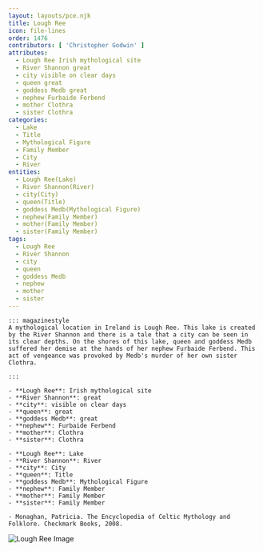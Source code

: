 ```yaml
---
layout: layouts/pce.njk
title: Lough Ree
icon: file-lines
order: 1476
contributors: [ 'Christopher Godwin' ]
attributes:
  - Lough Ree Irish mythological site
  - River Shannon great
  - city visible on clear days
  - queen great
  - goddess Medb great
  - nephew Furbaide Ferbend
  - mother Clothra
  - sister Clothra
categories:
  - Lake
  - Title
  - Mythological Figure
  - Family Member
  - City
  - River
entities:
  - Lough Ree(Lake)
  - River Shannon(River)
  - city(City)
  - queen(Title)
  - goddess Medb(Mythological Figure)
  - nephew(Family Member)
  - mother(Family Member)
  - sister(Family Member)
tags:
  - Lough Ree
  - River Shannon
  - city
  - queen
  - goddess Medb
  - nephew
  - mother
  - sister
---
```

``` tab [group1:Info]
::: magazinestyle
A mythological location in Ireland is Lough Ree. This lake is created by the River Shannon and there is a tale that a city can be seen in its clear depths. On the shores of this lake, queen and goddess Medb suffered her demise at the hands of her nephew Furbaide Ferbend. This act of vengeance was provoked by Medb's murder of her own sister Clothra.

:::
```
``` tab [group1:Attributes]
- **Lough Ree**: Irish mythological site
- **River Shannon**: great
- **city**: visible on clear days
- **queen**: great
- **goddess Medb**: great
- **nephew**: Furbaide Ferbend
- **mother**: Clothra
- **sister**: Clothra
```
``` tab [group1:Entities]
- **Lough Ree**: Lake
- **River Shannon**: River
- **city**: City
- **queen**: Title
- **goddess Medb**: Mythological Figure
- **nephew**: Family Member
- **mother**: Family Member
- **sister**: Family Member
```
``` tab [group1:Sources]
- Monaghan, Patricia. The Encyclopedia of Celtic Mythology and Folklore. Checkmark Books, 2008.
```
![Lough Ree Image](https://upload.wikimedia.org/wikipedia/commons/thumb/f/f1/LoughRee5750.jpg/1200px-LoughRee5750.jpg)
